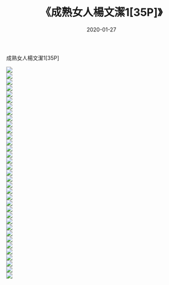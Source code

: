 ﻿---
layout: post
title:  《成熟女人楊文潔1[35P]》
date:   2020-01-27
img: http://pic.660000.xyz/1:/唯美/2020/成熟女人楊文潔1[35P]/000.jpg
categories: [美女, 清纯, 唯美]
---

成熟女人楊文潔1[35P]

  ![](http://pic.660000.xyz/1:/唯美/2020/成熟女人楊文潔1[35P]/001.jpg) <br> ![](http://pic.660000.xyz/1:/唯美/2020/成熟女人楊文潔1[35P]/002.jpg) <br> ![](http://pic.660000.xyz/1:/唯美/2020/成熟女人楊文潔1[35P]/003.jpg) <br> ![](http://pic.660000.xyz/1:/唯美/2020/成熟女人楊文潔1[35P]/004.jpg) <br> ![](http://pic.660000.xyz/1:/唯美/2020/成熟女人楊文潔1[35P]/005.jpg) <br> ![](http://pic.660000.xyz/1:/唯美/2020/成熟女人楊文潔1[35P]/006.jpg) <br> ![](http://pic.660000.xyz/1:/唯美/2020/成熟女人楊文潔1[35P]/007.jpg) <br> ![](http://pic.660000.xyz/1:/唯美/2020/成熟女人楊文潔1[35P]/008.jpg) <br> ![](http://pic.660000.xyz/1:/唯美/2020/成熟女人楊文潔1[35P]/009.jpg) <br> ![](http://pic.660000.xyz/1:/唯美/2020/成熟女人楊文潔1[35P]/010.jpg) <br> ![](http://pic.660000.xyz/1:/唯美/2020/成熟女人楊文潔1[35P]/011.jpg) <br> ![](http://pic.660000.xyz/1:/唯美/2020/成熟女人楊文潔1[35P]/012.jpg) <br> ![](http://pic.660000.xyz/1:/唯美/2020/成熟女人楊文潔1[35P]/013.jpg) <br> ![](http://pic.660000.xyz/1:/唯美/2020/成熟女人楊文潔1[35P]/014.jpg) <br> ![](http://pic.660000.xyz/1:/唯美/2020/成熟女人楊文潔1[35P]/015.jpg) <br> ![](http://pic.660000.xyz/1:/唯美/2020/成熟女人楊文潔1[35P]/016.jpg) <br> ![](http://pic.660000.xyz/1:/唯美/2020/成熟女人楊文潔1[35P]/017.jpg) <br> ![](http://pic.660000.xyz/1:/唯美/2020/成熟女人楊文潔1[35P]/018.jpg) <br> ![](http://pic.660000.xyz/1:/唯美/2020/成熟女人楊文潔1[35P]/019.jpg) <br> ![](http://pic.660000.xyz/1:/唯美/2020/成熟女人楊文潔1[35P]/020.jpg) <br> ![](http://pic.660000.xyz/1:/唯美/2020/成熟女人楊文潔1[35P]/021.jpg) <br> ![](http://pic.660000.xyz/1:/唯美/2020/成熟女人楊文潔1[35P]/022.jpg) <br> ![](http://pic.660000.xyz/1:/唯美/2020/成熟女人楊文潔1[35P]/023.jpg) <br> ![](http://pic.660000.xyz/1:/唯美/2020/成熟女人楊文潔1[35P]/024.jpg) <br> ![](http://pic.660000.xyz/1:/唯美/2020/成熟女人楊文潔1[35P]/025.jpg) <br> ![](http://pic.660000.xyz/1:/唯美/2020/成熟女人楊文潔1[35P]/026.jpg) <br> ![](http://pic.660000.xyz/1:/唯美/2020/成熟女人楊文潔1[35P]/027.jpg) <br> ![](http://pic.660000.xyz/1:/唯美/2020/成熟女人楊文潔1[35P]/028.jpg) <br> ![](http://pic.660000.xyz/1:/唯美/2020/成熟女人楊文潔1[35P]/029.jpg) <br> ![](http://pic.660000.xyz/1:/唯美/2020/成熟女人楊文潔1[35P]/030.jpg) <br> ![](http://pic.660000.xyz/1:/唯美/2020/成熟女人楊文潔1[35P]/031.jpg) <br> ![](http://pic.660000.xyz/1:/唯美/2020/成熟女人楊文潔1[35P]/032.jpg) <br> ![](http://pic.660000.xyz/1:/唯美/2020/成熟女人楊文潔1[35P]/033.jpg) <br> ![](http://pic.660000.xyz/1:/唯美/2020/成熟女人楊文潔1[35P]/034.jpg) <br> ![](http://pic.660000.xyz/1:/唯美/2020/成熟女人楊文潔1[35P]/035.jpg) <br>